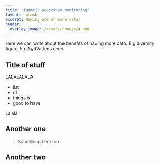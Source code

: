 ```yaml
---
title: "Aquatic ecosystem monitoring"
layout: splash
excerpt: Making use of more data!
header:
  overlay_image: /assets/images/4.png
---
```


Here we can write about the benefits of having more data.
E.g diversity figure.
E.g SydVattens need. 

## Title of stuff

LALALALALA

  * list
  * of
  * things is
  * good to have
  
Lalala

## Another one

> Something here too

## Another two